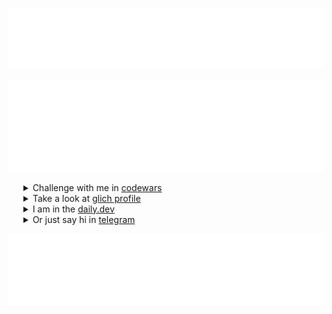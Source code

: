 
[![Metrics](/metrics.classic.svg)](https://t.me/tgxzz)

[![Metrics.plugin.languages.recent](/metrics.plugin.languages.recent.svg)](https://glitch.com/@maxim-klenov)


 <!--- <h4 style="color: #FF0000">Links</h4> --->
<ul color="#34383b">
  <details>
   <summary> Challenge with me in <a href="https://www.codewars.com/users/maxklenov" target="_black">codewars</a></summary>
   <img src="https://www.codewars.com/users/maxklenov/badges/large" width="400" alt="maxim codewars stats">
  </details>
  <details>
   <summary> Take a look at <a href="https://glitch.com/@maxim-klenov" target="_black">glich profile</a></summary>
   <img src="/glitch_prof.png" width="450" alt="maxim glich profile">
  </details>
  </details>
  <details>
   <summary> I am in the <a href="https://dly.to/iAserb6OIiX" target="_black">daily.dev</a></summary>
   <a href="https://app.daily.dev/maxklenov"><img src="https://api.daily.dev/devcards/v2/g1wmm1fUgTK30Zh099RDA.png?type=wide&r=d4g" width="452" alt="Maxim's Dev Card"/></a>
  </details>
  <details>
   <summary> Or just say hi in <a href="https://t.me/tgxzz" target="_black">telegram</a></summary>
   What was I supposed to put in here?
  </details>
</ul>
 
![Metrics.habits.charts](metrics.plugin.habits.facts.svg)
